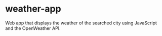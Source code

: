 # weather-app
Web app that displays the weather of the searched city using JavaScript and the OpenWeather API.
